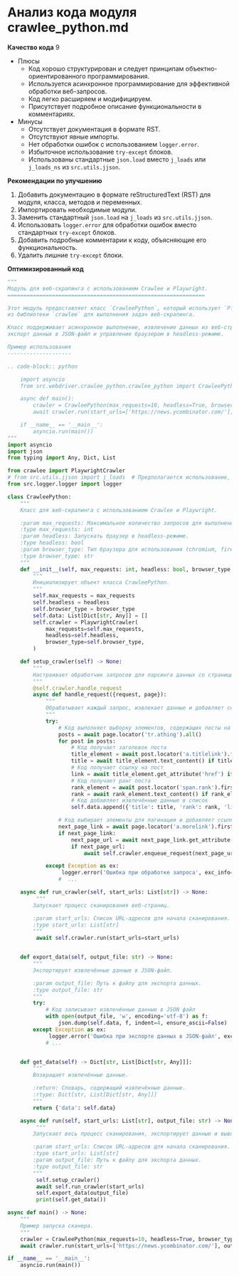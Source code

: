 # Анализ кода модуля crawlee_python.md

**Качество кода**
9
- Плюсы
    - Код хорошо структурирован и следует принципам объектно-ориентированного программирования.
    - Используется асинхронное программирование для эффективной обработки веб-запросов.
    - Код легко расширяем и модифицируем.
    - Присутствует подробное описание функциональности в комментариях.
- Минусы
    - Отсутствует документация в формате RST.
    - Отсутствуют явные импорты.
    - Нет обработки ошибок с использованием `logger.error`.
    - Избыточное использование `try-except` блоков.
    - Использованы стандартные `json.load` вместо `j_loads` или `j_loads_ns` из `src.utils.jjson`.

**Рекомендации по улучшению**
1.  Добавить документацию в формате reStructuredText (RST) для модуля, класса, методов и переменных.
2.  Импортировать необходимые модули.
3.  Заменить стандартный `json.load` на `j_loads` из `src.utils.jjson`.
4.  Использовать `logger.error` для обработки ошибок вместо стандартных `try-except` блоков.
5.  Добавить подробные комментарии к коду, объясняющие его функциональность.
6.  Удалить лишние `try-except` блоки.

**Оптимизированный код**
```python
"""
Модуль для веб-скрапинга с использованием Crawlee и Playwright.
==============================================================

Этот модуль предоставляет класс `CrawleePython`, который использует `PlaywrightCrawler`
из библиотеки `crawlee` для выполнения задач веб-скрапинга.

Класс поддерживает асинхронное выполнение, извлечение данных из веб-страниц,
экспорт данных в JSON-файл и управление браузером в headless-режиме.

Пример использования
--------------------

.. code-block:: python

    import asyncio
    from src.webdriver.crawlee_python.crawlee_python import CrawleePython

    async def main():
        crawler = CrawleePython(max_requests=10, headless=True, browser_type='chromium')
        await crawler.run(start_urls=['https://news.ycombinator.com/'], output_file='hacker_news.json')

    if __name__ == '__main__':
        asyncio.run(main())
"""
import asyncio
import json
from typing import Any, Dict, List

from crawlee import PlaywrightCrawler
# from src.utils.jjson import j_loads  # Предполагается использование, но не найдено в предоставленном коде
from src.logger.logger import logger

class CrawleePython:
    """
    Класс для веб-скрапинга с использованием Crawlee и Playwright.

    :param max_requests: Максимальное количество запросов для выполнения.
    :type max_requests: int
    :param headless: Запускать браузер в headless-режиме.
    :type headless: bool
    :param browser_type: Тип браузера для использования (chromium, firefox).
    :type browser_type: str
    """
    def __init__(self, max_requests: int, headless: bool, browser_type: str) -> None:
        """
        Инициализирует объект класса CrawleePython.
        """
        self.max_requests = max_requests
        self.headless = headless
        self.browser_type = browser_type
        self.data: List[Dict[str, Any]] = []
        self.crawler = PlaywrightCrawler(
            max_requests=self.max_requests,
            headless=self.headless,
            browser_type=self.browser_type,
        )

    def setup_crawler(self) -> None:
        """
        Настраивает обработчик запросов для парсинга данных со страницы.
        """
        @self.crawler.handle_request
        async def handle_request({request, page}):
            """
            Обрабатывает каждый запрос, извлекает данные и добавляет ссылки для дальнейшего обхода.
            """
            try:
                # Код выполняет выборку элементов, содержащих посты на странице
                posts = await page.locator('tr.athing').all()
                for post in posts:
                    # Код получает заголовок поста
                    title_element = await post.locator('a.titlelink').first()
                    title = await title_element.text_content() if title_element else None
                    # Код получает ссылку на пост
                    link = await title_element.get_attribute('href') if title_element else None
                    # Код получает ранг поста
                    rank_element = await post.locator('span.rank').first()
                    rank = await rank_element.text_content() if rank_element else None
                    # Код добавляет извлечённые данные в список
                    self.data.append({'title': title, 'rank': rank, 'link': link})

                # Код выбирает элементы для пагинации и добавляет ссылки в очередь
                next_page_link = await page.locator('a.morelink').first()
                if next_page_link:
                    next_page_url = await next_page_link.get_attribute('href')
                    if next_page_url:
                        await self.crawler.enqueue_request(next_page_url)

            except Exception as ex:
                 logger.error('Ошибка при обработке запроса', exc_info=ex)
                #  ...

    async def run_crawler(self, start_urls: List[str]) -> None:
         """
        Запускает процесс сканирования веб-страниц.

        :param start_urls: Список URL-адресов для начала сканирования.
        :type start_urls: List[str]
        """
         await self.crawler.run(start_urls=start_urls)


    def export_data(self, output_file: str) -> None:
        """
        Экспортирует извлечённые данные в JSON-файл.

        :param output_file: Путь к файлу для экспорта данных.
        :type output_file: str
        """
        try:
            # Код записывает извлечённые данные в JSON файл
            with open(output_file, 'w', encoding='utf-8') as f:
                json.dump(self.data, f, indent=4, ensure_ascii=False)
        except Exception as ex:
             logger.error('Ошибка при экспорте данных в JSON-файл', exc_info=ex)
            # ...


    def get_data(self) -> Dict[str, List[Dict[str, Any]]]:
        """
        Возвращает извлечённые данные.

        :return: Словарь, содержащий извлечённые данные.
        :rtype: Dict[str, List[Dict[str, Any]]]
        """
        return {'data': self.data}

    async def run(self, start_urls: List[str], output_file: str) -> None:
         """
        Запускает весь процесс сканирования, экспортирует данные и выводит их.

        :param start_urls: Список URL-адресов для начала сканирования.
        :type start_urls: List[str]
        :param output_file: Путь к файлу для экспорта данных.
        :type output_file: str
        """
         self.setup_crawler()
         await self.run_crawler(start_urls)
         self.export_data(output_file)
         print(self.get_data())

async def main() -> None:
    """
    Пример запуска сканера.
    """
    crawler = CrawleePython(max_requests=10, headless=True, browser_type='chromium')
    await crawler.run(start_urls=['https://news.ycombinator.com/'], output_file='hacker_news.json')

if __name__ == '__main__':
    asyncio.run(main())
```